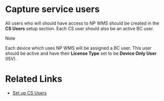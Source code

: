 # Capture service users

All users who will should have access to NP WMS should be created in the **CS Users** setup section. Each CS user should also be an active BC user. 

> [!NOTE]
> Each device which uses NP WMS will be assigned a BC user. This user should be active and have their **License Type** set to be **Device Only User** (ISV).

# Related Links

- [Set up CS Users](../howto/set-up-cs-users.md)
